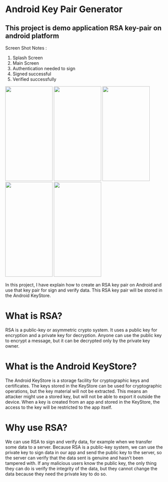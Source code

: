# Android Key Pair Generator 
## This project is demo application RSA key-pair on android platform


Screen Shot Notes : 
1. Splash Screen
2. Main Screen 
3. Authentication needed to sign 
4. Signed successful
5. Verified successfully




<p float="left">
  <img src="https://user-images.githubusercontent.com/57435729/145392699-28ae6732-2771-49f7-9275-77183fda5115.jpg" width="150" height="300">
  <img src="https://user-images.githubusercontent.com/57435729/145392718-164ba4e6-cecf-4b33-80a9-c61158f27d0a.jpg" width="150" height="300"> 
  <img src="https://user-images.githubusercontent.com/57435729/145392730-5479647e-005f-47fa-933f-ff8e68d53f82.jpeg" width="150" height="300">
  <img src="https://user-images.githubusercontent.com/57435729/145392738-d1de017f-8793-4fcd-8020-2dfe4fb3ebf9.jpg" width="150" height="300">
  <img src="https://user-images.githubusercontent.com/57435729/145392753-2a88e13b-25a6-4eba-8cc1-caa327d8c2e5.jpg" width="150" height="300">
</p>


In this project, I have explain how to create an RSA key pair on Android and use that key pair for sign and verify data. This RSA key pair will be stored in the Android KeyStore.

# What is RSA?
RSA is a public-key or asymmetric crypto system. It uses a public key for encryption and a private key for decryption. Anyone can use the public key to encrypt a message, but it can be decrypted only by the private key owner.

# What is the Android KeyStore?
The Android KeyStore is a storage facility for cryptographic keys and certificates. The keys stored in the KeyStore can be used for cryptographic operations, but the key material will not be extracted. This means an attacker might use a stored key, but will not be able to export it outside the device. When a key is created from an app and stored in the KeyStore, the access to the key will be restricted to the app itself.

# Why use RSA?
We can use RSA to sign and verify data, for example when we transfer some data to a server. Because RSA is a public-key system, we can use the private key to sign data in our app and send the public key to the server, so the server can verify that the data sent is genuine and hasn’t been tampered with. If any malicious users know the public key, the only thing they can do is verify the integrity of the data, but they cannot change the data because they need the private key to do so.



